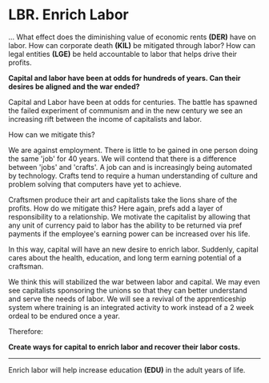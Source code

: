 # LBR. Enrich Labor

... What effect does the diminishing value of economic rents **(DER)** have on labor. How can corporate death **(KIL)** be mitigated through labor?  How can legal entities **(LGE)** be held accountable to labor that helps drive their profits.

**Capital and labor have been at odds for hundreds of years.  Can their desires be aligned and the war ended?**

Capital and Labor have been at odds for centuries.  The battle has spawned the failed experiment of communism and in the new century we see an increasing rift between the income of capitalists and labor.

How can we mitigate this?

We are against employment.  There is little to be gained in one person doing the same 'job' for 40 years.  We will contend that there is a difference between 'jobs' and 'crafts'.  A job can and is increasingly being automated by technology.  Crafts tend to require a human understanding of culture and problem solving that computers have yet to achieve.

Craftsmen produce their art and capitalists take the lions share of the profits.  How do we mitigate this?  Here again, prefs add a layer of responsibility to a relationship.  We motivate the capitalist by allowing that any unit of currency paid to labor has the ability to be returned via pref payments if the employee's earning power can be increased over his life.

In this way, capital will have an new desire to enrich labor.  Suddenly, capital cares about the health, education, and long term earning potential of a craftsman.

We think this will stabilized the war between labor and capital.  We may even see capitalists sponsoring the unions so that they can better understand and serve the needs of labor.  We will see a revival of the apprenticeship system where training is an integrated activity to work instead of a 2 week ordeal to be endured once a year.

Therefore:

**Create ways for capital to enrich labor and recover their labor costs.**

----------

Enrich labor will help increase education **(EDU)** in the adult years of life.





